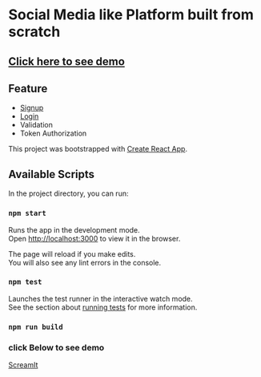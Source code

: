 # Social Media like Platform built from scratch

## [Click here to see demo](https://spaceit-af177.web.app)

## Feature
* [Signup](https://spaceit-af177.web.app/signup)
* [Login](https://spaceit-af177.web.app/login)
* Validation
* Token Authorization

This project was bootstrapped with [Create React App](https://github.com/facebook/create-react-app).

## Available Scripts

In the project directory, you can run:

### `npm start`

Runs the app in the development mode.<br />
Open [http://localhost:3000](http://localhost:3000) to view it in the browser.

The page will reload if you make edits.<br />
You will also see any lint errors in the console.

### `npm test`

Launches the test runner in the interactive watch mode.<br />
See the section about [running tests](https://facebook.github.io/create-react-app/docs/running-tests) for more information.

### `npm run build`


### click Below to see demo
[ScreamIt](https://spaceit-af177.web.app)
